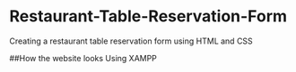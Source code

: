 # Restaurant-Table-Reservation-Form
Creating a restaurant table reservation form using HTML and CSS

##How the website looks
Using XAMPP
